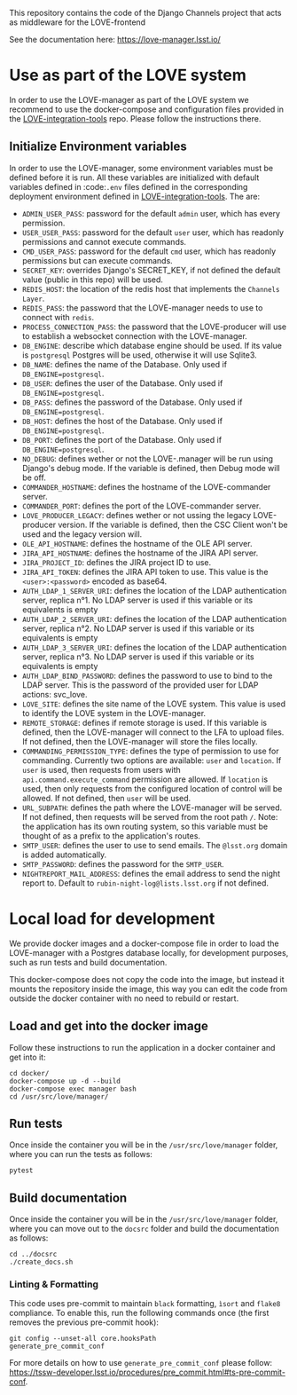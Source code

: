 This repository contains the code of the Django Channels project that acts as middleware for the LOVE-frontend

See the documentation here: https://love-manager.lsst.io/

# Use as part of the LOVE system

In order to use the LOVE-manager as part of the LOVE system we recommend to use the docker-compose and configuration files provided in the [LOVE-integration-tools](https://github.com/lsst-ts/LOVE-integration-tools) repo. Please follow the instructions there.

## Initialize Environment variables

In order to use the LOVE-manager, some environment variables must be defined before it is run.
All these variables are initialized with default variables defined in :code:`.env` files defined in the corresponding deployment environment defined in [LOVE-integration-tools](https://github.com/lsst-ts/LOVE-integration-tools). The are:

- `ADMIN_USER_PASS`: password for the default `admin` user, which has every permission.
- `USER_USER_PASS`: password for the default `user` user, which has readonly permissions and cannot execute commands.
- `CMD_USER_PASS`: password for the default `cmd` user, which has readonly permissions but can execute commands.
- `SECRET_KEY`: overrides Django's SECRET_KEY, if not defined the default value (public in this repo) will be used.
- `REDIS_HOST`: the location of the redis host that implements the `Channels Layer`.
- `REDIS_PASS`: the password that the LOVE-manager needs to use to connect with `redis`.
- `PROCESS_CONNECTION_PASS`: the password that the LOVE-producer will use to establish a websocket connection with the LOVE-manager.
- `DB_ENGINE`: describe which database engine should be used. If its value is `postgresql` Postgres will be used, otherwise it will use Sqlite3.
- `DB_NAME`: defines the name of the Database. Only used if `DB_ENGINE=postgresql`.
- `DB_USER`: defines the user of the Database. Only used if `DB_ENGINE=postgresql`.
- `DB_PASS`: defines the password of the Database. Only used if `DB_ENGINE=postgresql`.
- `DB_HOST`: defines the host of the Database. Only used if `DB_ENGINE=postgresql`.
- `DB_PORT`: defines the port of the Database. Only used if `DB_ENGINE=postgresql`.
- `NO_DEBUG`: defines wether or not the LOVE-.manager will be run using Django's debug mode. If the variable is defined, then Debug mode will be off.
- `COMMANDER_HOSTNAME`: defines the hostname of the LOVE-commander server.
- `COMMANDER_PORT`: defines the port of the LOVE-commander server.
- `LOVE_PRODUCER_LEGACY`: defines wether or not ussing the legacy LOVE-producer version. If the variable is defined, then the CSC Client won't be used and the legacy version will.
- `OLE_API_HOSTNAME`: defines the hostname of the OLE API server.
- `JIRA_API_HOSTNAME`: defines the hostname of the JIRA API server.
- `JIRA_PROJECT_ID`: defines the JIRA project ID to use.
- `JIRA_API_TOKEN`: defines the JIRA API token to use. This value is the `<user>:<password>` encoded as base64.
- `AUTH_LDAP_1_SERVER_URI`: defines the location of the LDAP authentication server, replica n°1. No LDAP server is used if this variable or its equivalents is empty
- `AUTH_LDAP_2_SERVER_URI`: defines the location of the LDAP authentication server, replica n°2. No LDAP server is used if this variable or its equivalents is empty
- `AUTH_LDAP_3_SERVER_URI`: defines the location of the LDAP authentication server, replica n°3. No LDAP server is used if this variable or its equivalents is empty
- `AUTH_LDAP_BIND_PASSWORD`: defines the password to use to bind to the LDAP server. This is the password of the provided user for LDAP actions: svc_love.
- `LOVE_SITE`: defines the site name of the LOVE system. This value is used to identify the LOVE system in the LOVE-manager.
- `REMOTE_STORAGE`: defines if remote storage is used. If this variable is defined, then the LOVE-manager will connect to the LFA to upload files. If not defined, then the LOVE-manager will store the files locally.
- `COMMANDING_PERMISSION_TYPE`: defines the type of permission to use for commanding. Currently two options are available: `user` and `location`. If `user` is used, then requests from users with `api.command.execute_command` permission are allowed. If `location` is used, then only requests from the configured location of control will be allowed. If not defined, then `user` will be used.
- `URL_SUBPATH`: defines the path where the LOVE-manager will be served. If not defined, then requests will be served from the root path `/`. Note: the application has its own routing system, so this variable must be thought of as a prefix to the application's routes.
- `SMTP_USER`: defines the user to use to send emails. The `@lsst.org` domain is added automatically.
- `SMTP_PASSWORD`: defines the password for the `SMTP_USER`.
- `NIGHTREPORT_MAIL_ADDRESS`: defines the email address to send the night report to. Default to `rubin-night-log@lists.lsst.org` if not defined.

# Local load for development

We provide docker images and a docker-compose file in order to load the LOVE-manager with a Postgres database locally, for development purposes, such as run tests and build documentation.

This docker-compose does not copy the code into the image, but instead it mounts the repository inside the image, this way you can edit the code from outside the docker container with no need to rebuild or restart.

## Load and get into the docker image

Follow these instructions to run the application in a docker container and get into it:

```
cd docker/
docker-compose up -d --build
docker-compose exec manager bash
cd /usr/src/love/manager/
```

## Run tests

Once inside the container you will be in the `/usr/src/love/manager` folder, where you can run the tests as follows:

```
pytest
```

## Build documentation

Once inside the container you will be in the `/usr/src/love/manager` folder, where you can move out to the `docsrc` folder and build the documentation as follows:

```
cd ../docsrc
./create_docs.sh
```

### Linting & Formatting
This code uses pre-commit to maintain `black` formatting, `ìsort` and `flake8` compliance. To enable this, run the following commands once (the first removes the previous pre-commit hook):

```
git config --unset-all core.hooksPath
generate_pre_commit_conf
```

For more details on how to use `generate_pre_commit_conf` please follow: https://tssw-developer.lsst.io/procedures/pre_commit.html#ts-pre-commit-conf.

